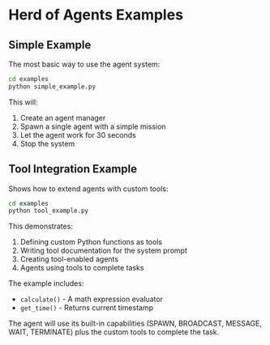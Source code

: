 # Herd of Agents Examples

## Simple Example

The most basic way to use the agent system:

```bash
cd examples
python simple_example.py
```

This will:
1. Create an agent manager
2. Spawn a single agent with a simple mission
3. Let the agent work for 30 seconds
4. Stop the system

## Tool Integration Example

Shows how to extend agents with custom tools:

```bash
cd examples
python tool_example.py
```

This demonstrates:
1. Defining custom Python functions as tools
2. Writing tool documentation for the system prompt
3. Creating tool-enabled agents
4. Agents using tools to complete tasks

The example includes:
- `calculate()` - A math expression evaluator
- `get_time()` - Returns current timestamp

The agent will use its built-in capabilities (SPAWN, BROADCAST, MESSAGE, WAIT, TERMINATE) plus the custom tools to complete the task. 